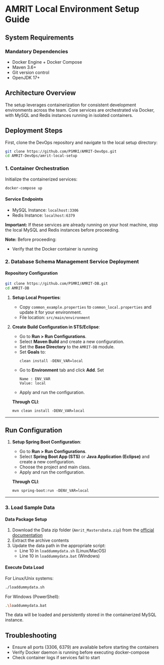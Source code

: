 # AMRIT Local Environment Setup Guide

## System Requirements

### Mandatory Dependencies

- Docker Engine + Docker Compose
- Maven 3.6+
- Git version control
- OpenJDK 17+

## Architecture Overview

The setup leverages containerization for consistent development environments across the team. Core services are orchestrated via Docker, with MySQL and Redis instances running in isolated containers.

## Deployment Steps

First, clone the DevOps repository and navigate to the local setup directory:

```bash
git clone https://github.com/PSMRI/AMRIT-DevOps.git
cd AMRIT-DevOps/amrit-local-setup
```

### 1. Container Orchestration

Initialize the containerized services:

```bash
docker-compose up
```

#### Service Endpoints

- MySQL Instance: `localhost:3306`
- Redis Instance: `localhost:6379`

**Important:** If these services are already running on your host machine, stop the local MySQL and Redis instances before proceeding.

**Note:** Before proceeding:

- Verify that the Docker container is running
### 2. Database Schema Management Service Deployment

#### Repository Configuration

```bash
git clone https://github.com/PSMRI/AMRIT-DB.git
cd AMRIT-DB
```
1. **Setup Local Properties**:  
   - Copy `common_example.properties` to `common_local.properties` and update it for your environment.  
   - File location: `src/main/environment`  

2. **Create Build Configuration in STS/Eclipse**:  
   - Go to **Run > Run Configurations**.  
   - Select **Maven Build** and create a new configuration.  
   - Set the **Base Directory** to the `AMRIT-DB` module.  
   - Set **Goals** to:  
     ```
     clean install -DENV_VAR=local
     ```  
   - Go to **Environment** tab and click **Add**.  Set
     ```
     Name : ENV_VAR 
     Value: local
     ```
   - Apply and run the configuration.

   **Through CLI**:
      ```
      mvn clean install -DENV_VAR=local
     ```

---

## Run Configuration  

1. **Setup Spring Boot Configuration**:  
   - Go to **Run > Run Configurations**.  
   - Select **Spring Boot App (STS)** or **Java Application (Eclipse)** and create a new configuration.  
   - Choose the project and main class.  
   - Apply and run the configuration.  

   **Through CLI**:
      ```
      mvn spring-boot:run -DENV_VAR=local
     ```

---

### 3. Load Sample Data

#### Data Package Setup

1. Download the Data zip folder (`Amrit_MastersData.zip`) from the [official documentation](https://piramal-swasthya.gitbook.io/amrit/data-management/database-schema)
2. Extract the archive contents
3. Update the data path in the appropriate script:
   - Line 10 in `loaddummydata.sh` (Linux/MacOS)
   - Line 10 in `loaddummydata.bat` (Windows)

#### Execute Data Load

For Linux/Unix systems:

```bash
./loaddummydata.sh
```

For Windows (PowerShell):

```bash
.\loaddummydata.bat
```

The data will be loaded and persistently stored in the containerized MySQL instance.

## Troubleshooting

- Ensure all ports (3306, 6379) are available before starting the containers
- Verify Docker daemon is running before executing docker-compose
- Check container logs if services fail to start
